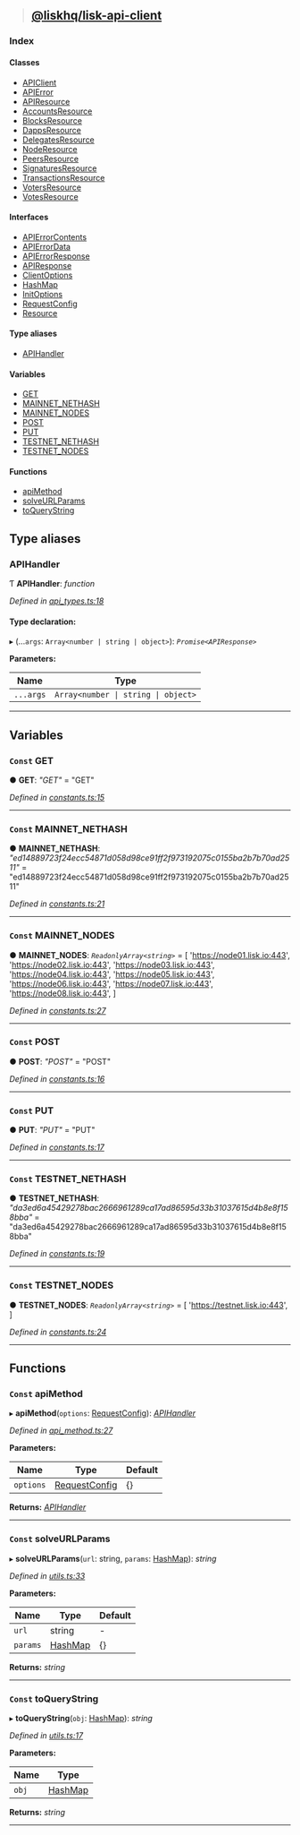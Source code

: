 > ## [@liskhq/lisk-api-client](README.md)

### Index

#### Classes

* [APIClient](classes/apiclient.md)
* [APIError](classes/apierror.md)
* [APIResource](classes/apiresource.md)
* [AccountsResource](classes/accountsresource.md)
* [BlocksResource](classes/blocksresource.md)
* [DappsResource](classes/dappsresource.md)
* [DelegatesResource](classes/delegatesresource.md)
* [NodeResource](classes/noderesource.md)
* [PeersResource](classes/peersresource.md)
* [SignaturesResource](classes/signaturesresource.md)
* [TransactionsResource](classes/transactionsresource.md)
* [VotersResource](classes/votersresource.md)
* [VotesResource](classes/votesresource.md)

#### Interfaces

* [APIErrorContents](interfaces/apierrorcontents.md)
* [APIErrorData](interfaces/apierrordata.md)
* [APIErrorResponse](interfaces/apierrorresponse.md)
* [APIResponse](interfaces/apiresponse.md)
* [ClientOptions](interfaces/clientoptions.md)
* [HashMap](interfaces/hashmap.md)
* [InitOptions](interfaces/initoptions.md)
* [RequestConfig](interfaces/requestconfig.md)
* [Resource](interfaces/resource.md)

#### Type aliases

* [APIHandler](README.md#apihandler)

#### Variables

* [GET](README.md#const-get)
* [MAINNET_NETHASH](README.md#const-mainnet_nethash)
* [MAINNET_NODES](README.md#const-mainnet_nodes)
* [POST](README.md#const-post)
* [PUT](README.md#const-put)
* [TESTNET_NETHASH](README.md#const-testnet_nethash)
* [TESTNET_NODES](README.md#const-testnet_nodes)

#### Functions

* [apiMethod](README.md#const-apimethod)
* [solveURLParams](README.md#const-solveurlparams)
* [toQueryString](README.md#const-toquerystring)

## Type aliases

###  APIHandler

Ƭ **APIHandler**: *function*

*Defined in [api_types.ts:18](url)*

#### Type declaration:

▸ (...`args`: `Array<number | string | object>`): *`Promise<APIResponse>`*

**Parameters:**

Name | Type |
------ | ------ |
`...args` | `Array<number \| string \| object>` |

___

## Variables

### `Const` GET

● **GET**: *"GET"* = "GET"

*Defined in [constants.ts:15](url)*

___

### `Const` MAINNET_NETHASH

● **MAINNET_NETHASH**: *"ed14889723f24ecc54871d058d98ce91ff2f973192075c0155ba2b7b70ad2511"* = "ed14889723f24ecc54871d058d98ce91ff2f973192075c0155ba2b7b70ad2511"

*Defined in [constants.ts:21](url)*

___

### `Const` MAINNET_NODES

● **MAINNET_NODES**: *`ReadonlyArray<string>`* =  [
	'https://node01.lisk.io:443',
	'https://node02.lisk.io:443',
	'https://node03.lisk.io:443',
	'https://node04.lisk.io:443',
	'https://node05.lisk.io:443',
	'https://node06.lisk.io:443',
	'https://node07.lisk.io:443',
	'https://node08.lisk.io:443',
]

*Defined in [constants.ts:27](url)*

___

### `Const` POST

● **POST**: *"POST"* = "POST"

*Defined in [constants.ts:16](url)*

___

### `Const` PUT

● **PUT**: *"PUT"* = "PUT"

*Defined in [constants.ts:17](url)*

___

### `Const` TESTNET_NETHASH

● **TESTNET_NETHASH**: *"da3ed6a45429278bac2666961289ca17ad86595d33b31037615d4b8e8f158bba"* = "da3ed6a45429278bac2666961289ca17ad86595d33b31037615d4b8e8f158bba"

*Defined in [constants.ts:19](url)*

___

### `Const` TESTNET_NODES

● **TESTNET_NODES**: *`ReadonlyArray<string>`* =  [
	'https://testnet.lisk.io:443',
]

*Defined in [constants.ts:24](url)*

___

## Functions

### `Const` apiMethod

▸ **apiMethod**(`options`: [RequestConfig](interfaces/requestconfig.md)): *[APIHandler](README.md#apihandler)*

*Defined in [api_method.ts:27](url)*

**Parameters:**

Name | Type | Default |
------ | ------ | ------ |
`options` | [RequestConfig](interfaces/requestconfig.md) |  {} |

**Returns:** *[APIHandler](README.md#apihandler)*

___

### `Const` solveURLParams

▸ **solveURLParams**(`url`: string, `params`: [HashMap](interfaces/hashmap.md)): *string*

*Defined in [utils.ts:33](url)*

**Parameters:**

Name | Type | Default |
------ | ------ | ------ |
`url` | string | - |
`params` | [HashMap](interfaces/hashmap.md) |  {} |

**Returns:** *string*

___

### `Const` toQueryString

▸ **toQueryString**(`obj`: [HashMap](interfaces/hashmap.md)): *string*

*Defined in [utils.ts:17](url)*

**Parameters:**

Name | Type |
------ | ------ |
`obj` | [HashMap](interfaces/hashmap.md) |

**Returns:** *string*

___